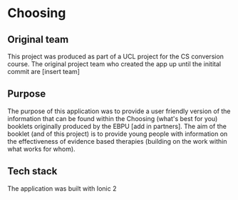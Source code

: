 # Choosing

## Original team
This project was produced as part of a UCL project for the CS conversion course. The original project team who created the app up until the initital commit are [insert team]

## Purpose
The purpose of this application was to provide a user friendly version of the information that can be found within the Choosing (what's best for you) booklets originally produced by the EBPU [add in partners]. The aim of the booklet (and of this project) is to provide young people with information on the effectiveness of evidence based therapies (building on the work within what works for whom).

## Tech stack
The application was built with Ionic 2


